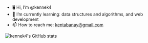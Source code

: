 - 🖥️ Hi, I’m @kennek4
- 🌱 I’m currently learning: data structures and algorithms, and web development
- 📫 How to reach me: kentabanay@gmail.com

![kennek4's GitHub stats](https://github-readme-stats.vercel.app/api?username=kennek4&show_icons=true&theme=darcula)
